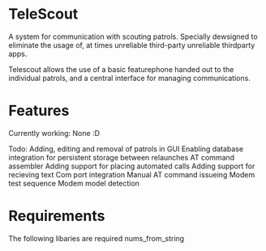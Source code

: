 # TeleScout

A system for communication with scouting patrols.
Specially dewsigned to eliminate the usage of, at times unreliable third-party unreliable thirdparty apps.

Telescout allows the use of a basic featurephone handed out to the individual patrols, and a central interface for managing communications.


# Features

Currently working:
None :D

Todo:
Adding, editing and removal of patrols in GUI
Enabling database integration for persistent storage between relaunches
AT command assembler
Adding support for placing automated calls
Adding support for recieving text
Com port integration
Manual AT command issueing
Modem test sequence
Modem model detection

# Requirements
The following libaries are required
nums_from_string


